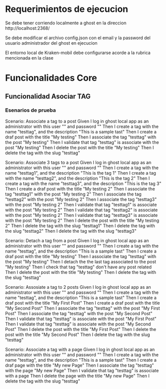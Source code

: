 
# Requerimientos de ejecucion
Se debe tener corriendo localmente a ghost en la direccion http://localhost:2368/

Se debe modificar el archivo config.json con el email y la password del usuario administrador del ghost en ejecucion

El entorno local de Kraken-mobil debe configurarse acorde a la rubrica mencionada en la clase

# Funcionalidades Core
## Funcionalidad Asociar TAG
### Esenarios de prueba
  Scenario: Associate a tag to a post
    Given I log in ghost local app as an administrator with this user "<EMAIL>" and password "<PASSWORD>"
    Then I create a tag with the name  "testtag", and the description "This is a sample tast"
    Then I create a draf post with the title "My testing"
    Then I associate the tag "testtag" with the post "My testing"
    Then I validate that tag "testtag" is associate with the post "My testing"
    Then I delete the post with the title "My testing"
    Then I delete the tag with the slug "testtag"

  Scenario: Associate 3 tags to a post
    Given I log in ghost local app as an administrator with this user "<EMAIL>" and password "<PASSWORD>"
    Then I create a tag with the name  "testtag1", and the description "This is the tag 1"
    Then I create a tag with the name  "testtag2", and the description "This is the tag 2"
    Then I create a tag with the name  "testtag3", and the description "This is the tag 3"
    Then I create a draf post with the title "My testing 2"
    Then I associate the tag "testtag1" with the post "My testing 2"
    Then I associate the tag "testtag2" with the post "My testing 2"
    Then I associate the tag "testtag3" with the post "My testing 2"
    Then I validate that tag "testtag1" is associate with the post "My testing 2"
    Then I validate that tag "testtag2" is associate with the post "My testing 2"
    Then I validate that tag "testtag3" is associate with the post "My testing 2"
    Then I delete the post with the title "My testing 2"
    Then I delete the tag with the slug "testtag1"
    Then I delete the tag with the slug "testtag2"
    Then I delete the tag with the slug "testtag3"

  Scenario: Detach a tag from a post
    Given I log in ghost local app as an administrator with this user "<EMAIL>" and password "<PASSWORD>"
    Then I create a tag with the name  "testtag", and the description "This is a sample tast"
    Then I create a draf post with the title "My testing"
    Then I associate the tag "testtag" with the post "My testing"
    Then I detach the the last tag associated to the post "My testing"
    Then I check that tag "testtag" don't have any post related
    Then I delete the post with the title "My testing"
    Then I delete the tag with the slug "testtag"

  Scenario: Assosiate a tag to 2 posts
    Given I log in ghost local app as an administrator with this user "<EMAIL>" and password "<PASSWORD>"
    Then I create a tag with the name  "testtag", and the description "This is a sample tast"
    Then I create a draf post with the title "My First Post"
    Then I create a draf post with the title "My Second Post"
    Then I associate the tag "testtag" with the post "My First Post"
    Then I associate the tag "testtag" with the post "My Second Post"
    Then I validate that tag "testtag" is associate with the post "My First Post"
    Then I validate that tag "testtag" is associate with the post "My Second Post"
    Then I delete the post with the title "My First Post"
    Then I delete the post with the title "My Second Post"
    Then I delete the tag with the slug "testtag"

  Scenario: Associate a tag with a page
    Given I log in ghost local app as an administrator with this user "<EMAIL>" and password "<PASSWORD>"
    Then I create a tag with the name  "testtag", and the description "This is a sample tast"
    Then I create a draf page with the title "My new Page"
    Then I associate the tag "testtag" with the page "My new Page"
    Then I validate that tag "testtag" is associate with a page
    Then I delete the page with the title "My new Page"
    Then I delete the tag with the slug "testtag"
